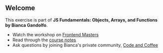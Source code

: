 ## Welcome

This exercise is part of **JS Fundamentals: Objects, Arrays, and Functions by Bianca Gandolfo**.

- Watch the workshop on [Frontend Masters](https://frontendmasters.com/workshops/fundamentals-functional-js/)
- Read through the [course notes](https://coda.io/d/JS-Fundamentals-Objects-Arrays-and-Functions_dbWVmy2v9xL)
- Ask questions by joining Bianca's private community, [Code and Coffee](https://andcoffee.io)